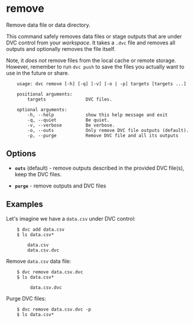 # remove

Remove data file or data directory.

This command safely removes data files or stage outputs that are under DVC
control from your *workspace*. It takes a `.dvc` file and removes all outputs
and optionally removes the file itself.

Note, it *does not* remove files from the local cache or remote storage. However,
remember to run `dvc push` to save the files you actually want to use in the
future or share.

```usage
    usage: dvc remove [-h] [-q] [-v] [-o | -p] targets [targets ...]

    positional arguments:
        targets               DVC files.

    optional arguments:
        -h, --help            show this help message and exit
        -q, --quiet           Be quiet.
        -v, --verbose         Be verbose.
        -o, --outs            Only remove DVC file outputs (default).
        -p, --purge           Remove DVC file and all its outputs
```

## Options

* **`outs`** (default) - remove outputs described in the provided DVC file(s),
keep the DVC files.

* **`purge`** - remove outputs and DVC files

## Examples

Let's imagine we have a `data.csv` under DVC control:

```dvc
    $ dvc add data.csv
    $ ls data.csv*

        data.csv
        data.csv.dvc
```

Remove `data.csv` data file:


```dvc
    $ dvc remove data.csv.dvc
    $ ls data.csv*

         data.csv.dvc
```

Purge DVC files:

```dvc
    $ dvc remove data.csv.dvc -p
    $ ls data.csv*
```
